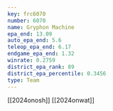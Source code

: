 ```yaml
---
key: frc6070
number: 6070
name: Gryphon Machine
epa_end: 13.09
auto_epa_end: 5.6
teleop_epa_end: 6.17
endgame_epa_end: 1.32
winrate: 0.2759
district_epa_rank: 89
district_epa_percentile: 0.3456
type: Team
---
```

[[2024onosh]]
[[2024onwat]]
